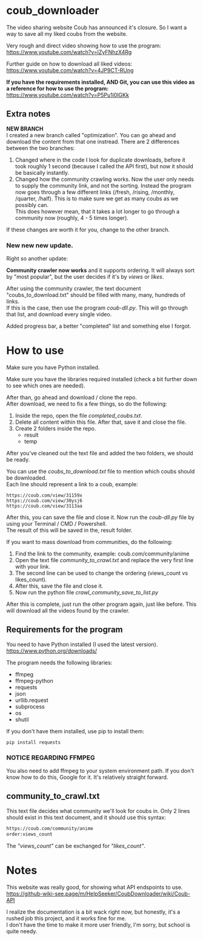 # coub_downloader
The video sharing website Coub has announced it's closure. So I want a way to save all my liked coubs from the website.

Very rough and direct video showing how to use the program: https://www.youtube.com/watch?v=lZyFNhzX4Rg

Further guide on how to download all liked videos: https://www.youtube.com/watch?v=4JP9CT-RUng

**If you have the requirements installed, AND Git, you can use this video as a reference for how to use the program:** <br />
https://www.youtube.com/watch?v=P5Pu1i0lGKk

## Extra notes

**NEW BRANCH** <br />
I created a new branch called "optimization". You can go ahead and download the content from that one instread. There are 2 differences between the two branches:

1. Changed where in the code I look for duplicate downloads, before it took roughly 1 second (because I called the API first), but now it should be basically instantly.
2. Changed how the community crawling works. Now the user only needs to supply the community link, and not the sorting. Instead the program now goes through a few different links (/fresh, /rising, /monthly, /quarter, /half). This is to make sure we get as many coubs as we possibly can. <br />This does however mean, that it takes a lot longer to go through a community now (roughly, 4 - 5 times longer).

If these changes are worth it for you, change to the other branch.

### New new new update.

Right so another update: 

**Community crawler now works** and it supports ordering. It will always sort by "most popular", but the user decides if it's by *views* or *likes*. 

After using the community crawler, the text document "coubs_to_download.txt" should be filled with many, many, hundreds of links.<br/>
If this is the case, then use the program *coub-dll.py*. This will go through that list, and download every single video.

Added progress bar, a better "completed" list and something else I forgot.

# How to use

Make sure you have Python installed.

Make sure you have the libraries required installed (check a bit further down to see which ones are needed).

After than, go ahead and download / clone the repo. <br />
After download, we need to fix a few things, so do the following:

1) Inside the repo, open the file *completed_coubs.txt*.
2) Delete all content within this file. After that, save it and close the file.
3) Create 2 folders inside the repo.
	* result
	* temp

After you've cleaned out the text file and added the two folders, we should be ready.

You can use the *coubs_to_download.txt* file to mention which coubs should be downloaded. <br />
Each line should represent a link to a coub, example: 

```
https://coub.com/view/31159x
https://coub.com/view/30ysj6
https://coub.com/view/3113aa
```

After this, you can save the file and close it. Now run the *coub-dll.py* file by using your Terminal / CMD / Powershell. <br />
The result of this will be saved in the, result folder.

If you want to mass download from communities, do the following:

1) Find the link to the community, example: coub.com/community/anime
2) Open the text file *community_to_crawl.txt* and replace the very first line with your link.
3) The second line can be used to change the ordering (views_count vs likes_count).
4) After this, save the file and close it.
5) Now run the python file *crawl_community_save_to_list.py*

After this is complete, just run the other program again, just like before. This will download all the videos found by the crawler.

## Requirements for the program

You need to have Python installed (I used the latest version). <br />
https://www.python.org/downloads/

The program needs the following libraries:
* ffmpeg
* ffmpeg-python
* requests
* json
* urllib.request
* subprocess
* os
* shutil

If you don't have them installed, use pip to install them:

```
pip install requests
```

### NOTICE REGARDING FFMPEG

You also need to add ffmpeg to your system environment path. If you don't know how to do this, Google for it. It's relatively straight forward.

## community_to_crawl.txt
This text file decides what community we'll look for coubs in. Only 2 lines should exist in this text document, and it should use this syntax:

```txt
https://coub.com/community/anime
order:views_count
```

The *"views_count"* can be exchanged for *"likes_count"*.

# Notes
This website was really good, for showing what API endspoints to use.
https://github-wiki-see.page/m/HelpSeeker/CoubDownloader/wiki/Coub-API

I realize the documentation is a bit wack right now, but honestly, it's a rushed job this project, and it works fine for me. <br />
I don't have the time to make it more user friendly, I'm sorry, but school is quite needy.

